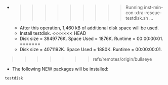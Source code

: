 * >>>>>>>>> Running inst-min-con-xtra-rescue-testdisk.sh ...
  * After this operation, 1,460 kB of additional disk space will be used.
  * Install testdisk.
<<<<<<< HEAD
  * Disk size = 3949776K. Space Used = 1876K. Runtime = 00:00:00:01.
=======
  * Disk size = 4071192K. Space Used = 1880K. Runtime = 00:00:00:01.
>>>>>>> refs/remotes/origin/bullseye
  * The following NEW packages will be installed:
  ```bash
testdisk
  ```
